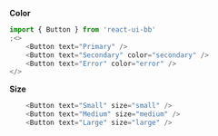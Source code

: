 **Color**

```js padded
import { Button } from 'react-ui-bb'
;<>
    <Button text="Primary" />
    <Button text="Secondary" color="secondary" />
    <Button text="Error" color="error" />
</>
```

**Size**

```js padded
    <Button text="Small" size="small" />
    <Button text="Medium" size="medium" />
    <Button text="Large" size="large" />
```
